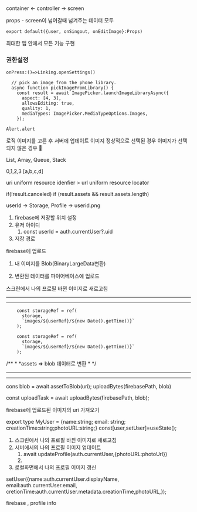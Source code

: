 ###

container <- controller -> screen


props - screen이 넘어갈때 넘겨주는 데이터 모두

``` tsx
export default({user, onSingout, onEditImage}:Props)

```

최대한 앱 안에서 모든 기능 구현

### 권한설정

``` tsx
onPress:()=>Linking.openSettings()

  // pick an image from the phone library.
  async function pickImageFromLibrary() {
    const result = await ImagePicker.launchImageLibraryAsync({
      aspect: [4, 3],
      allowsEditing: true,
      quality: 1,
      mediaTypes: ImagePicker.MediaTypeOptions.Images,
    });

Alert.alert
```




로직
이미지를 고른 후 서버에 업데이트
  이미지 정상적으로 선택된 경우
  이미지가 선택되지 않은 경우


List, Array, Queue, Stack

0,1,2,3
[a,b,c,d]


uri uniform resource idenfier > url uniform resource locator

if(!result.canceled) if (result.assets && result.assets.length)


userId -> Storage, Profile -> userid.png

1. firebase에 저장할 위치 설정
  1. 유저 아이디
     1. const userId = auth.currentUser?.uid
  3. 저장 경로


firebase에 업로드

1. 내 이미지를 Blob(BinaryLargeData변환)

2. 변환된 데이터를 파이어베이스에 업로드

스크린에서 나의 프로필 바뀐 이미지로 새로고침

---
---

``` tsx
    const storageRef = ref(
      storage,
      `images/${userRef}/${new Date().getTime()}`
    );
```

``` tsx
    const storageRef = ref(
      storage,
      `images/${userRef}/${new Date().getTime()}`
    );

```

/**
*
*assets => blob 데이터로 변환
*
*/

---
---


cons blob = await assetToBlob(uri);
uploadBytes(firebasePath, blob)

const uploadTask = await uploadBytes(firebasePath, blob);


firebase에 업로드된 이미지의 uri 가져오기


export type MyUser = {name:string; email: string; creationTime:string;photoURL:string;}
const[user,setUser]=useState<MyUser>();

1. 스크린에서 나의 프로필 바뀐 이미지로 새로고침
  1. 서버에서의 나의 프로필 이미지 업데이트
     1.  await updateProfile(auth.currentUser,{photoURL:photoUrl})
     2.  
  3. 로컬화면에서 나의 프로필 이미지 갱신

setUser({name:auth.currentUser.displayName, email:auth.currentUser.email, cretionTime:auth.currentUser.metadata.creationTime,photoURL,});


firebase , profile info




